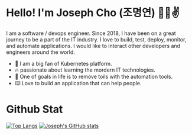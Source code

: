 # Hello! I'm Joseph Cho (조명연) 👨‍💻✌️
I am a software / devops engineer. Since 2018, I have been on a great journey to be a part of the IT industry. I love to build, test, deploy, monitor, and automate applications. I would like to interact other developers and engineers around the world.
* 🛞 I am a big fan of Kubernetes platform.
* 🔥 passionate about learning the mordern IT technologies.
* 💩 One of goals in life is to remove toils with the automation tools.
* ⌨️ Love to build an application that can help people.


# Github Stat
[![Top Langs](https://github-readme-stats.vercel.app/api/top-langs/?username=DevMyungyun&langs_count=3&&theme=synthwave&&hide=html,css,vue,ejs )](https://github.com/anuraghazra/github-readme-stats)
[![Joseph's GitHub stats](https://github-readme-stats.vercel.app/api?username=DevMyungyun&show_icons=true&theme=synthwave&line_height=26.7)](https://github.com/anuraghazra/github-readme-stats)


